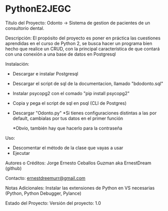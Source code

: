 # PythonE2JEGC

Título del Proyecto: Odonto -> Sistema de gestion de pacientes de un consultorio dental.

Descripción: El propósito del proyecto es poner en práctica las cuestiones aprendidas en el curso de Python 2, se busca hacer un programa bien hecho que realice un CRUD, con la principal característica de que contará con una conexión a una base de datos en Postgresql

Instalación:
* Descargar e instalar Postgresql
* Descargar el script de sql de la documentacion, llamado "bdodonto.sql"
* Instalar psycopg2 con el comado "pip install psycopg2"
* Copia y pega el script de sql en psql (CLI de Postgres)
* Descargar "Odonto.py"
    *Si tienes configuraciones distintas a las por default, cambialas por tus datos en el primer función

    *Obvio, también hay que hacerlo para la contraseña


Uso:
* Descomentar el método de la clase que vayas a usar
* Ejecutar

Autores o Créditos: Jorge Ernesto Ceballos Guzman aka ErnestDream (github)

Contacto: ernestdreemurr@gmail.com

Notas Adicionales: Instalar las extensiones de Python en VS necesarias (Python, Python Debugger, Pylance)

Estado del Proyecto: Versión del proyecto: 1.0
